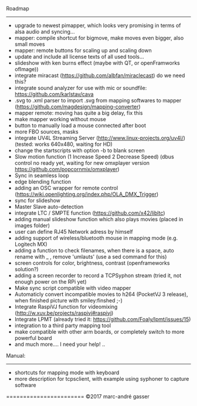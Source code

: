 Roadmap
*******
- upgrade to newest pimapper, which looks very promising in terms of alsa audio and syncing...
- mapper: compile shortcut for bigmove, make moves even bigger, also small moves
- mapper: remote buttons for scaling up and scaling down
- update and include all license texts of all used tools...
- slideshow with ken burns effect (maybe with QT, or openFramworks ofImage))
- integrate miracast (https://github.com/albfan/miraclecast) do we need this?
- integrate sound analyzer for use with mic or soundfile: https://github.com/karlstav/cava
- .svg to .xml parser to import .svg from mapping softwares to mapper (https://github.com/magdesign/mapping-converter)
- mapper remote: moving has quite a big delay, fix this
- make mapper working without mouse
- button to manually load a mouse connected after boot
- more FBO sources, masks
- integrate UV4L Streaming Server (http://www.linux-projects.org/uv4l/) (tested: works 640x480, waiting for HD)
- change the startscripts with option -b to blank screen
- Slow motion function (1 Increase Speed 2 Decrease Speed) (dbus control no ready yet, waiting for new omxplayer version https://github.com/popcornmix/omxplayer)
- Sync in seamless loop 
- edge blending function
- adding an OSC wrapper for remote control (https://wiki.openlighting.org/index.php/OLA_DMX_Trigger)
- sync for slideshow
- Master Slave auto-detection
- integrate LTC / SMPTE function (https://github.com/x42/libltc)
- adding manual slideshow function which also plays movies (placed in images folder)
- user can define RJ45 Network adress by himself
- adding support of wireless/bluetooth mouse in mapping mode (e.g. Logitech MX)
- adding a function to check filenames, when there is a space, auto rename with _ , remove 'umlauts' (use a sed command for this)
- screen controls for color, brightness, contrast (openframeworks solution?)
- adding a screen recorder to record a TCPSyphon stream (tried it, not enough power on the RPi yet)
- Make sync script compatible with video mapper 
- Automaticly convert incompatible movies to h264  (PocketVJ 3 release), when finished picture with smiley:finshed ;-)
- Integrate RaspiVJ function for videomixing (http://w.xuv.be/projects/raspivj#raspivj)
- Integrate LPMT (already tried it: https://github.com/Foaly/lpmt/issues/15)
- integration to a third party mapping tool
- make compatible with other arm boards, or completely switch to more powerful board
- and much more.... I need your help!
..

Manual:
*******
- shortcuts for mapping mode with keyboard
- more description for tcpsclient, with example using syphoner to capture software

=======================
©2017 marc-andré gasser

